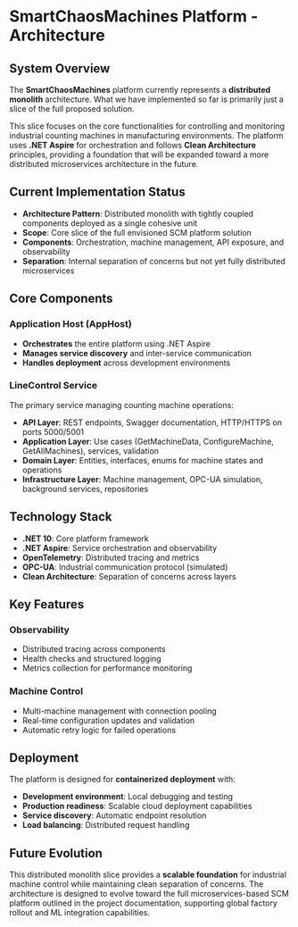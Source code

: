 # SmartChaosMachines Platform - Architecture

## System Overview

The **SmartChaosMachines** platform currently represents a **distributed monolith** architecture. What we have implemented so far is primarily just a slice of the full proposed solution.

This slice focuses on the core functionalities for controlling and monitoring industrial counting machines in manufacturing environments. The platform uses **.NET Aspire** for orchestration and follows **Clean Architecture** principles, providing a foundation that will be expanded toward a more distributed microservices architecture in the future.

## Current Implementation Status

- **Architecture Pattern**: Distributed monolith with tightly coupled components deployed as a single cohesive unit
- **Scope**: Core slice of the full envisioned SCM platform solution
- **Components**: Orchestration, machine management, API exposure, and observability
- **Separation**: Internal separation of concerns but not yet fully distributed microservices

## Core Components

### Application Host (AppHost)

- **Orchestrates** the entire platform using .NET Aspire
- **Manages service discovery** and inter-service communication
- **Handles deployment** across development environments

### LineControl Service

The primary service managing counting machine operations:

- **API Layer**: REST endpoints, Swagger documentation, HTTP/HTTPS on ports 5000/5001
- **Application Layer**: Use cases (GetMachineData, ConfigureMachine, GetAllMachines), services, validation
- **Domain Layer**: Entities, interfaces, enums for machine states and operations
- **Infrastructure Layer**: Machine management, OPC-UA simulation, background services, repositories

## Technology Stack

- **.NET 10**: Core platform framework
- **.NET Aspire**: Service orchestration and observability
- **OpenTelemetry**: Distributed tracing and metrics
- **OPC-UA**: Industrial communication protocol (simulated)
- **Clean Architecture**: Separation of concerns across layers

## Key Features

### Observability

- Distributed tracing across components
- Health checks and structured logging
- Metrics collection for performance monitoring

### Machine Control

- Multi-machine management with connection pooling
- Real-time configuration updates and validation
- Automatic retry logic for failed operations

## Deployment

The platform is designed for **containerized deployment** with:

- **Development environment**: Local debugging and testing
- **Production readiness**: Scalable cloud deployment capabilities
- **Service discovery**: Automatic endpoint resolution
- **Load balancing**: Distributed request handling

## Future Evolution

This distributed monolith slice provides a **scalable foundation** for industrial machine control while maintaining clean separation of concerns. The architecture is designed to evolve toward the full microservices-based SCM platform outlined in the project documentation, supporting global factory rollout and ML integration capabilities.
